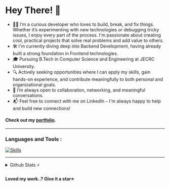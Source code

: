 # Hey There! 👋
- 🧑‍💻 I’m a curious developer who loves to build, break, and fix things. Whether it’s experimenting with new technologies or debugging tricky issues, I enjoy every part of the process. I'm passionate about creating cool, practical projects that solve real problems and add value to others. 
- 🛠️ I'm currently diving deep into Backend Development, having already built a strong foundation in Frontend technologies.
- 🎓 Pursuing B.Tech in Computer Science and Engineering at JECRC University.
- 🔍 Actively seeking opportunities where I can apply my skills, gain hands-on experience, and contribute meaningfully to both personal and organizational goals.
- 💬 I’m always open to collaboration, networking, and meaningful conversations.
- 📬 Feel free to connect with me on LinkedIn – I'm always happy to help and build new connections!

#### Check out my [portfolio](https://vansh27.vercel.app/).
---

### Languages and Tools :
<p>
  <a href="https://skillicons.dev">
    <img src="https://skillicons.dev/icons?i=html,css,js,react,redux,tailwind,nodejs,express,mongodb,postgresql,mysql,git,github,vercel,npm,docker,vite,postman" alt="Skills" />
  </a>
</p>

---

<details>
  <summary>Github Stats ⚡</summary>

  <a href="#">![Github stats](https://github-readme-streak-stats.herokuapp.com/?user=vansh-vm04&layout=compact&theme=blueberry&count_private=true&hide_border=true)</a>
  <a href="#">![Top Langs](https://github-readme-stats.vercel.app/api/top-langs/?username=vansh-vm04&layout=compact&theme=blueberry&count_private=true&hide_border=true)</a>
  
</details>

#### Loved my work..? Give it a star⭐
